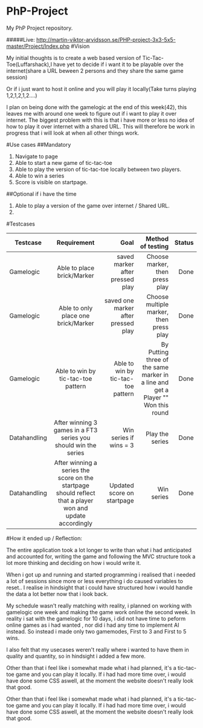 # PhP-Project
My PhP Project repository.

#####Live: http://martin-viktor-arvidsson.se/PHP-project-3x3-5x5-master/Project/Index.php
#Vision

My initial thoughts is to create a web based version of Tic-Tac-Toe(Luffarshack),I have yet to decide if i want it to be playable over the internet(share a URL beween 2 persons and they share the same game session)

Or if i just want to host it online and you will play it locally(Take turns playing 1,2,1,2,1,2....)

I plan on being done with the gamelogic at the end of this week(42), this leaves me with around one week to figure out if i want to play it over internet. 
The biggest problem with this is that i have more or less no idea of how to play it over internet with a shared URL.
This will therefore be work in progress that i will look at when all other things work.

#Use cases
##Mandatory
1. Navigate to page
2. Able to start a new game of tic-tac-toe
3. Able to play the version of tic-tac-toe locally between two players.
4. Able to win a series
5. Score is visible on startpage.

##Optional
if i have the time
1. Able to play a version of the game over internet / Shared URL.
2. 

#Testcases

| Testcase      |Requirement    | Goal   |Method of testing   | Status |
| ------------- |:------:| -----:| ----------:| ------:|
| Gamelogic | Able to place brick/Marker | saved marker after pressed play | Choose marker, then press play | Done |
| Gamelogic | Able to only place one brick/Marker | saved one marker after pressed play | Choose multiple marker, then press play | Done |
| Gamelogic   | Able to win by tic-tac-toe pattern | Able to win by tic-tac-toe pattern | By Putting three of the same marker in a line and get a Player "" Won this round| Done |
| Datahandling   | After winning 3 games in a FT3 series you should win the series | Win series if wins = 3 | Play the series| Done |
| Datahandling | After winning a series the score on the startpage should reflect that a player won and update accordingly| Updated score on startpage | Win series | Done |





#How it ended up / Reflection:

The entire application took a lot longer to write than what i had anticipated and accounted for, writing the game and following the MVC structure took a lot more thinking and deciding on how i would write it.

When i got up and running and started programming i realised that i needed a lot of sessions since more or less everything i do caused variables to reset.. I realise in hindsight that i could have structured how i would handle the data a lot better now that i look back.

My schedule wasn't really matching with reality, i planned on working with gamelogic one week and making the game work online the second week. In reality i sat with the gamelogic for 10 days, i did not have time to peform online games as i had wanted , nor did i had any time to implement AI instead. So instead i made only two gamemodes, First to 3 and First to 5 wins.


I also felt that my usecases weren't really where i wanted to have them in quality and quantity, so in hindsight i added a few more.



Other than that i feel like i somewhat made what i had planned, it's a tic-tac-toe game and you can play it locally.
If i had had more time over, i would have done some CSS aswell, at the moment the website doesn't really look that good.



Other than that i feel like i somewhat made what i had planned, it's a tic-tac-toe game and you can play it locally.
If i had had more time over, i would have done some CSS aswell, at the moment the website doesn't really look that good.

